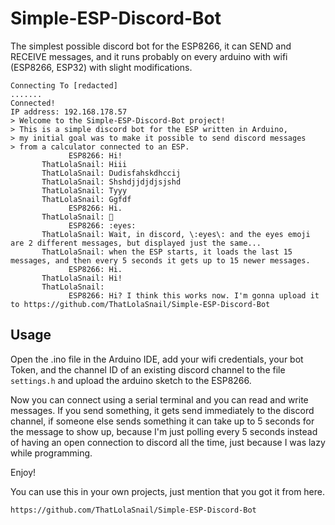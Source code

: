 # Simple-ESP-Discord-Bot
The simplest possible discord bot for the ESP8266, it can SEND and RECEIVE messages, 
and it runs probably on every arduino with wifi (ESP8266, ESP32) with slight modifications.

```
Connecting To [redacted]
.......
Connected! 
IP address: 192.168.178.57
> Welcome to the Simple-ESP-Discord-Bot project! 
> This is a simple discord bot for the ESP written in Arduino, 
> my initial goal was to make it possible to send discord messages 
> from a calculator connected to an ESP.
             ESP8266: Hi!
       ThatLolaSnail: Hiii
       ThatLolaSnail: Dudisfahskdhccij
       ThatLolaSnail: Shshdjjdjdjsjshd
       ThatLolaSnail: Tyyy
       ThatLolaSnail: Ggfdf
             ESP8266: Hi.
       ThatLolaSnail: 👀
             ESP8266: :eyes:
       ThatLolaSnail: Wait, in discord, \:eyes\: and the eyes emoji are 2 different messages, but displayed just the same...
       ThatLolaSnail: when the ESP starts, it loads the last 15 messages, and then every 5 seconds it gets up to 15 newer messages.
             ESP8266: Hi.
       ThatLolaSnail: Hi!
       ThatLolaSnail: 
             ESP8266: Hi? I think this works now. I'm gonna upload it to https://github.com/ThatLolaSnail/Simple-ESP-Discord-Bot
```

## Usage

Open the .ino file in the Arduino IDE,
add your wifi credentials, your bot Token, and the channel ID of an existing discord channel to the file `settings.h` 
and upload the arduino sketch to the ESP8266. 

Now you can connect using a serial terminal and you can read and write messages. If you send something, it gets send immediately to the discord channel, 
if someone else sends something it can take up to 5 seconds for the message to show up, because I'm just polling every 5 seconds instead of having an open connection to discord all the time, 
just because I was lazy while programming.

Enjoy!

You can use this in your own projects, just mention that you got it from here.

`https://github.com/ThatLolaSnail/Simple-ESP-Discord-Bot`
